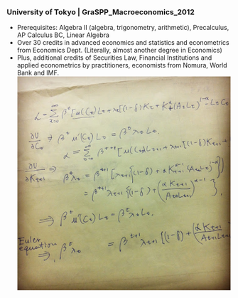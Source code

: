 ### University of Tokyo | GraSPP_Macroeconomics_2012
- Prerequisites: Algebra II (algebra, trigonometry, arithmetic), Precalculus, AP Calculus BC, Linear Algebra
- Over 30 credits in advanced economics and statistics and econometrics from Economics Dept. (Literally, almost another degree in Economics)
- Plus, additional credits of Securities Law, Financial Institutions and applied econometrics by practitioners, economists from Nomura, World Bank and IMF. 
![alt tag](euler_equation.jpg)
